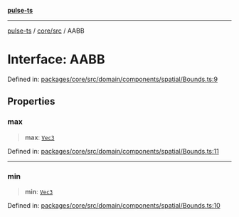 [**pulse-ts**](../../../README.md)

***

[pulse-ts](../../../README.md) / [core/src](../README.md) / AABB

# Interface: AABB

Defined in: [packages/core/src/domain/components/spatial/Bounds.ts:9](https://github.com/jlehett/pulse-ts/blob/d786433c7cb88fe7c30a7029f46dff58815931cc/packages/core/src/domain/components/spatial/Bounds.ts#L9)

## Properties

### max

> **max**: [`Vec3`](../classes/Vec3.md)

Defined in: [packages/core/src/domain/components/spatial/Bounds.ts:11](https://github.com/jlehett/pulse-ts/blob/d786433c7cb88fe7c30a7029f46dff58815931cc/packages/core/src/domain/components/spatial/Bounds.ts#L11)

***

### min

> **min**: [`Vec3`](../classes/Vec3.md)

Defined in: [packages/core/src/domain/components/spatial/Bounds.ts:10](https://github.com/jlehett/pulse-ts/blob/d786433c7cb88fe7c30a7029f46dff58815931cc/packages/core/src/domain/components/spatial/Bounds.ts#L10)
